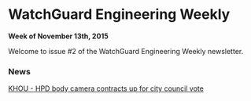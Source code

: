 # WatchGuard Engineering Weekly

__Week of November 13th, 2015__

Welcome to issue #2 of the WatchGuard Engineering Weekly newsletter.

### News ###

[KHOU - HPD body camera contracts up for city council vote](http://www.khou.com/story/news/local/2015/11/09/hpd-body-camera-contracts-up-for-city-council-vote/75481728/)
